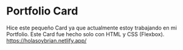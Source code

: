 # Portfolio Card
Hice este pequeño Card ya que actualmente estoy trabajando en mi Portfolio. Este Card fue hecho solo con HTML y CSS (Flexbox). 
https://holasoybrian.netlify.app/
